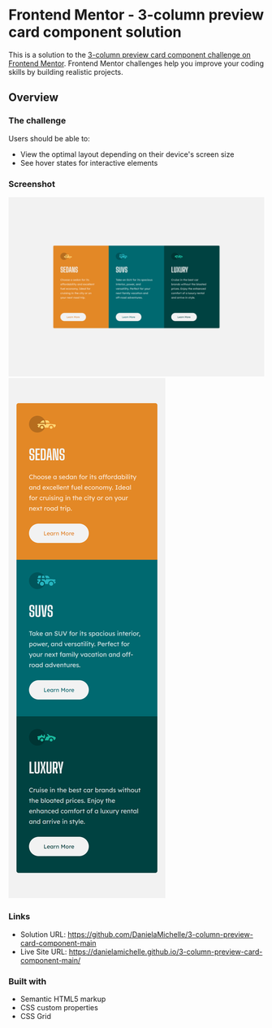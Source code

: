 # Frontend Mentor - 3-column preview card component solution

This is a solution to the [3-column preview card component challenge on Frontend Mentor](https://www.frontendmentor.io/challenges/3column-preview-card-component-pH92eAR2-). Frontend Mentor challenges help you improve your coding skills by building realistic projects. 


## Overview

### The challenge

Users should be able to:

- View the optimal layout depending on their device's screen size
- See hover states for interactive elements


### Screenshot

![](./screenshot/desktop.png)
![](./screenshot/mobile2.png)

### Links

- Solution URL: https://github.com/DanielaMichelle/3-column-preview-card-component-main
- Live Site URL: https://danielamichelle.github.io/3-column-preview-card-component-main/

### Built with

- Semantic HTML5 markup
- CSS custom properties
- CSS Grid